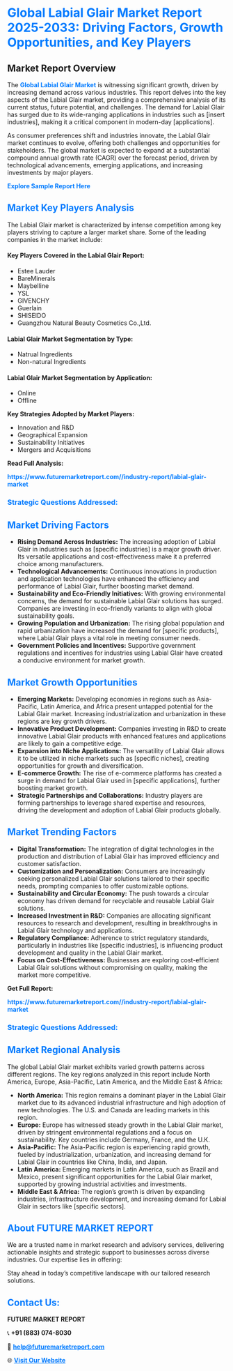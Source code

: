 <h1 style="color: #007BFF;">Global Labial Glair Market Report 2025-2033: Driving Factors, Growth Opportunities, and Key Players</h1>

<section id="overview">
<h2>Market Report Overview</h2>
<p>The <a href="https://www.futuremarketreport.com//industry-report/labial-glair-market" style="color: #007BFF; text-decoration: none;"><strong>Global Labial Glair Market</strong></a> is witnessing significant growth, driven by increasing demand across various industries. This report delves into the key aspects of the Labial Glair market, providing a comprehensive analysis of its current status, future potential, and challenges. The demand for Labial Glair has surged due to its wide-ranging applications in industries such as [insert industries], making it a critical component in modern-day [applications].</p>
<p>As consumer preferences shift and industries innovate, the Labial Glair market continues to evolve, offering both challenges and opportunities for stakeholders. The global market is expected to expand at a substantial compound annual growth rate (CAGR) over the forecast period, driven by technological advancements, emerging applications, and increasing investments by major players.</p>
</section>

<section id="overview">
<p><a href="https://www.futuremarketreport.com//request-sample/reportId=92661" style="color: #007BFF; text-decoration: none;"><strong>Explore Sample Report Here</strong></a></p>
</section>

<section id="key-players">
<h2 style="color: #007BFF;">Market Key Players Analysis</h2>
<p>The Labial Glair market is characterized by intense competition among key players striving to capture a larger market share. Some of the leading companies in the market include:</p>
<h4>Key Players Covered in the Labial Glair Report:</h4>
<ul><li>Estee Lauder</li><li>BareMinerals</li><li>Maybelline</li><li>YSL</li><li>GIVENCHY</li><li>Guerlain</li><li>SHISEIDO</li><li>Guangzhou Natural Beauty Cosmetics Co.,Ltd.</li></ul>
<h4>Labial Glair Market Segmentation by Type:</h4>
<ul><li>Natrual Ingredients</li><li>Non-natural Ingredients</li></ul>

<h4>Labial Glair Market Segmentation by Application:</h4>
<ul><li>Online</li><li>Offline</li></ul>
<p><strong>Key Strategies Adopted by Market Players:</strong></p>
<ul>
<li>Innovation and R&D</li>
<li>Geographical Expansion</li>
<li>Sustainability Initiatives</li>
<li>Mergers and Acquisitions</li>
</ul>
</section>

<section>
<p><strong>Read Full Analysis: </strong></p><a href="https://www.futuremarketreport.com//industry-report/labial-glair-market" style="color: #007BFF; text-decoration: none;"><strong>https://www.futuremarketreport.com//industry-report/labial-glair-market</strong></a>
<h3 style="color: #007BFF;">Strategic Questions Addressed:</h3>
</section>

<section id="driving-factors">
<h2 style="color: #007BFF;">Market Driving Factors</h2>
<ul>
<li><strong>Rising Demand Across Industries:</strong> The increasing adoption of Labial Glair in industries such as [specific industries] is a major growth driver. Its versatile applications and cost-effectiveness make it a preferred choice among manufacturers.</li>
<li><strong>Technological Advancements:</strong> Continuous innovations in production and application technologies have enhanced the efficiency and performance of Labial Glair, further boosting market demand.</li>
<li><strong>Sustainability and Eco-Friendly Initiatives:</strong> With growing environmental concerns, the demand for sustainable Labial Glair solutions has surged. Companies are investing in eco-friendly variants to align with global sustainability goals.</li>
<li><strong>Growing Population and Urbanization:</strong> The rising global population and rapid urbanization have increased the demand for [specific products], where Labial Glair plays a vital role in meeting consumer needs.</li>
<li><strong>Government Policies and Incentives:</strong> Supportive government regulations and incentives for industries using Labial Glair have created a conducive environment for market growth.</li>
</ul>
</section>

<section id="growth-opportunities">
<h2 style="color: #007BFF;">Market Growth Opportunities</h2>
<ul>
<li><strong>Emerging Markets:</strong> Developing economies in regions such as Asia-Pacific, Latin America, and Africa present untapped potential for the Labial Glair market. Increasing industrialization and urbanization in these regions are key growth drivers.</li>
<li><strong>Innovative Product Development:</strong> Companies investing in R&D to create innovative Labial Glair products with enhanced features and applications are likely to gain a competitive edge.</li>
<li><strong>Expansion into Niche Applications:</strong> The versatility of Labial Glair allows it to be utilized in niche markets such as [specific niches], creating opportunities for growth and diversification.</li>
<li><strong>E-commerce Growth:</strong> The rise of e-commerce platforms has created a surge in demand for Labial Glair used in [specific applications], further boosting market growth.</li>
<li><strong>Strategic Partnerships and Collaborations:</strong> Industry players are forming partnerships to leverage shared expertise and resources, driving the development and adoption of Labial Glair products globally.</li>
</ul>
</section>

<section id="trending-factors">
<h2 style="color: #007BFF;">Market Trending Factors</h2>
<ul>
<li><strong>Digital Transformation:</strong> The integration of digital technologies in the production and distribution of Labial Glair has improved efficiency and customer satisfaction.</li>
<li><strong>Customization and Personalization:</strong> Consumers are increasingly seeking personalized Labial Glair solutions tailored to their specific needs, prompting companies to offer customizable options.</li>
<li><strong>Sustainability and Circular Economy:</strong> The push towards a circular economy has driven demand for recyclable and reusable Labial Glair solutions.</li>
<li><strong>Increased Investment in R&D:</strong> Companies are allocating significant resources to research and development, resulting in breakthroughs in Labial Glair technology and applications.</li>
<li><strong>Regulatory Compliance:</strong> Adherence to strict regulatory standards, particularly in industries like [specific industries], is influencing product development and quality in the Labial Glair market.</li>
<li><strong>Focus on Cost-Effectiveness:</strong> Businesses are exploring cost-efficient Labial Glair solutions without compromising on quality, making the market more competitive.</li>
</ul>
</section>

<section>
<p><strong>Get Full Report: </strong></p><a href="https://www.futuremarketreport.com//industry-report/labial-glair-market" style="color: #007BFF; text-decoration: none;"><strong>https://www.futuremarketreport.com//industry-report/labial-glair-market</strong></a>
<h3 style="color: #007BFF;">Strategic Questions Addressed:</h3>
</section>


<section id="regional-analysis">
<h2 style="color: #007BFF;">Market Regional Analysis</h2>
<p>The global Labial Glair market exhibits varied growth patterns across different regions. The key regions analyzed in this report include North America, Europe, Asia-Pacific, Latin America, and the Middle East & Africa:</p>
<ul>
<li><strong>North America:</strong> This region remains a dominant player in the Labial Glair market due to its advanced industrial infrastructure and high adoption of new technologies. The U.S. and Canada are leading markets in this region.</li>
<li><strong>Europe:</strong> Europe has witnessed steady growth in the Labial Glair market, driven by stringent environmental regulations and a focus on sustainability. Key countries include Germany, France, and the U.K.</li>
<li><strong>Asia-Pacific:</strong> The Asia-Pacific region is experiencing rapid growth, fueled by industrialization, urbanization, and increasing demand for Labial Glair in countries like China, India, and Japan.</li>
<li><strong>Latin America:</strong> Emerging markets in Latin America, such as Brazil and Mexico, present significant opportunities for the Labial Glair market, supported by growing industrial activities and investments.</li>
<li><strong>Middle East & Africa:</strong> The region’s growth is driven by expanding industries, infrastructure development, and increasing demand for Labial Glair in sectors like [specific sectors].</li>
</ul>
</section>

<footer>
<h2 style="color: #007BFF;">About FUTURE MARKET REPORT</h2>
<p>We are a trusted name in market research and advisory services, delivering actionable insights and strategic support to businesses across diverse industries. Our expertise lies in offering:</p>

<p>Stay ahead in today’s competitive landscape with our tailored research solutions.</p>

<h2 style="color: #007BFF;">Contact Us:</h2>
<p><strong>FUTURE MARKET REPORT</strong></p>
<p>📞 <strong>+91 (883) 074-8030</strong></p>
<p>📧 <strong><a href="mailto:help@futuremarketreport.com" style="color: #007BFF;">help@futuremarketreport.com</a></strong></p>
<p>🌐 <strong><a href="https://www.futuremarketreport.com/" style="color: #007BFF;">Visit Our Website</a></strong></p>
</footer>